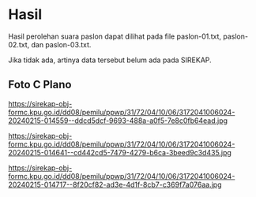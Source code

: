# Hasil

Hasil perolehan suara paslon dapat dilihat pada file paslon-01.txt, paslon-02.txt, dan paslon-03.txt.

Jika tidak ada, artinya data tersebut belum ada pada SIREKAP.

## Foto C Plano

https://sirekap-obj-formc.kpu.go.id/dd08/pemilu/ppwp/31/72/04/10/06/3172041006024-20240215-014559--ddcd5dcf-9693-488a-a0f5-7e8c0fb64ead.jpg

https://sirekap-obj-formc.kpu.go.id/dd08/pemilu/ppwp/31/72/04/10/06/3172041006024-20240215-014641--cd442cd5-7479-4279-b6ca-3beed9c3d435.jpg

https://sirekap-obj-formc.kpu.go.id/dd08/pemilu/ppwp/31/72/04/10/06/3172041006024-20240215-014717--8f20cf82-ad3e-4d1f-8cb7-c369f7a076aa.jpg
